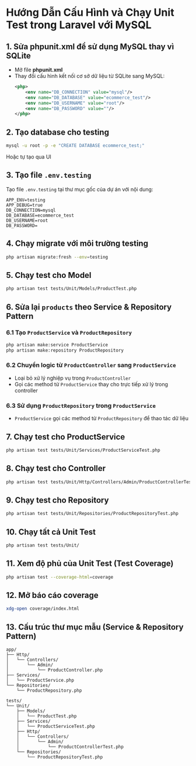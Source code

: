 
# Hướng Dẫn Cấu Hình và Chạy Unit Test trong Laravel với MySQL

## 1. Sửa phpunit.xml để sử dụng MySQL thay vì SQLite
- Mở file **phpunit.xml**  
- Thay đổi cấu hình kết nối cơ sở dữ liệu từ SQLite sang MySQL:  
  ```xml
  <php>
      <env name="DB_CONNECTION" value="mysql"/>
      <env name="DB_DATABASE" value="ecommerce_test"/>
      <env name="DB_USERNAME" value="root"/>
      <env name="DB_PASSWORD" value=""/>
  </php>
  ```

## 2. Tạo database cho testing
```bash
mysql -u root -p -e "CREATE DATABASE ecommerce_test;"
```
Hoặc tự tạo qua UI
## 3. Tạo file `.env.testing`
Tạo file `.env.testing` tại thư mục gốc của dự án với nội dung:  
```dotenv
APP_ENV=testing
APP_DEBUG=true
DB_CONNECTION=mysql
DB_DATABASE=ecommerce_test
DB_USERNAME=root
DB_PASSWORD=
```

## 4. Chạy migrate với môi trường testing
```bash
php artisan migrate:fresh --env=testing
```

## 5. Chạy test cho Model
```bash
php artisan test tests/Unit/Models/ProductTest.php
```

## 6. Sửa lại `products` theo Service & Repository Pattern

### 6.1 Tạo `ProductService` và `ProductRepository`
```bash
php artisan make:service ProductService
php artisan make:repository ProductRepository
```

### 6.2 Chuyển logic từ `ProductController` sang `ProductService`
- Loại bỏ xử lý nghiệp vụ trong `ProductController`
- Gọi các method từ `ProductService` thay cho trực tiếp xử lý trong controller

### 6.3 Sử dụng `ProductRepository` trong `ProductService`
- `ProductService` gọi các method từ `ProductRepository` để thao tác dữ liệu

## 7. Chạy test cho ProductService
```bash
php artisan test tests/Unit/Services/ProductServiceTest.php
```

## 8. Chạy test cho Controller
```bash
php artisan test tests/Unit/Http/Controllers/Admin/ProductControllerTest.php
```

## 9. Chạy test cho Repository
```bash
php artisan test tests/Unit/Repositories/ProductRepositoryTest.php
```

## 10. Chạy tất cả Unit Test
```bash
php artisan test tests/Unit/
```

## 11. Xem độ phủ của Unit Test (Test Coverage)
```bash
php artisan test --coverage-html=coverage
```

## 12. Mở báo cáo coverage
```bash
xdg-open coverage/index.html
```

## 13. Cấu trúc thư mục mẫu (Service & Repository Pattern)
```
app/
├── Http/
│   └── Controllers/
│       └── Admin/
│           └── ProductController.php
├── Services/
│   └── ProductService.php
└── Repositories/
    └── ProductRepository.php

tests/
└── Unit/
    ├── Models/
    │   └── ProductTest.php
    ├── Services/
    │   └── ProductServiceTest.php
    ├── Http/
    │   └── Controllers/
    │       └── Admin/
    │           └── ProductControllerTest.php
    └── Repositories/
        └── ProductRepositoryTest.php
```
